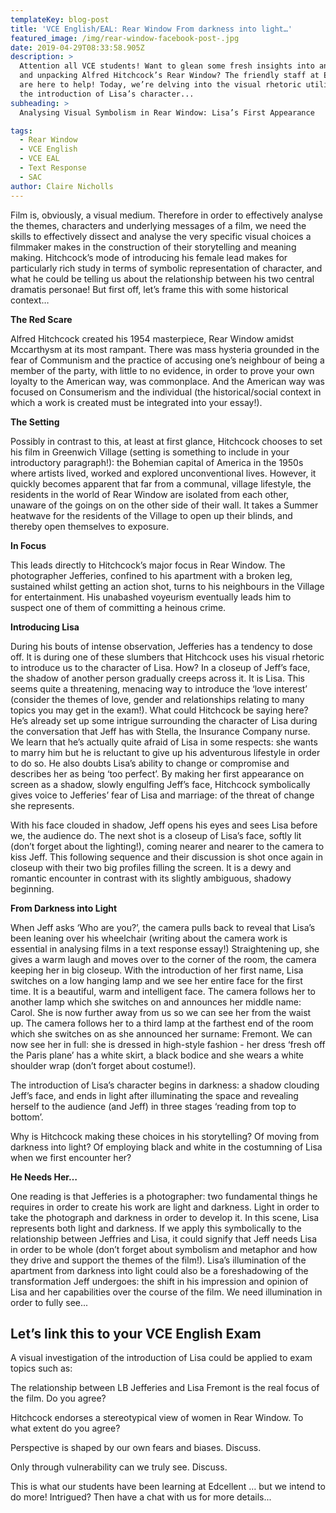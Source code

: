 ```yaml
---
templateKey: blog-post
title: 'VCE English/EAL: Rear Window From darkness into light…'
featured_image: /img/rear-window-facebook-post-.jpg
date: 2019-04-29T08:33:58.905Z
description: >
  Attention all VCE students! Want to glean some fresh insights into analysing
  and unpacking Alfred Hitchcock’s Rear Window? The friendly staff at Edcellent
  are here to help! Today, we’re delving into the visual rhetoric utilised in
  the introduction of Lisa’s character...    
subheading: >
  Analysing Visual Symbolism in Rear Window: Lisa’s First Appearance

tags:
  - Rear Window
  - VCE English
  - VCE EAL
  - Text Response
  - SAC
author: Claire Nicholls
---
```

Film is, obviously, a visual medium. Therefore in order to effectively analyse the themes, characters and underlying messages of a film, we need the skills to effectively dissect and analyse the very specific visual choices a filmmaker makes in the construction of their storytelling and meaning making. Hitchcock’s mode of introducing his female lead makes for particularly rich study in terms of symbolic representation of character, and what he could be telling us about the relationship between his two central dramatis personae! But first off, let’s frame this with some historical context…



**The Red Scare** 

Alfred Hitchcock created his 1954 masterpiece, Rear Window amidst Mccarthysm at its most rampant. There was mass hysteria grounded in the fear of Communism and the practice of accusing one’s neighbour of being a member of the party, with little to no evidence, in order to prove your own loyalty to the American way, was commonplace. And the American way was focused on Consumerism and the individual (the historical/social context in which a work is created must be integrated into your essay!).



**The Setting** 

Possibly in contrast to this, at least at first glance, Hitchcock chooses to set his film in Greenwich Village (setting is something to include in your introductory paragraph!): the Bohemian capital of America in the 1950s where artists lived, worked and explored unconventional lives. However, it quickly becomes apparent that far from a communal, village lifestyle, the residents in the world of Rear Window are isolated from each other, unaware of the goings on on the other side of their wall. It takes a Summer heatwave for the residents of the Village to open up their blinds, and thereby open themselves to exposure.



**In Focus**

This leads directly to Hitchcock’s major focus in Rear Window. The photographer Jefferies, confined to his apartment with a broken leg, sustained whilst getting an action shot, turns to his neighbours in the Village for entertainment. His unabashed voyeurism eventually leads him to suspect one of them of committing a heinous crime. 



**Introducing Lisa**

During his bouts of intense observation, Jefferies has a tendency to dose off. It is during one of these slumbers that Hitchcock uses his visual rhetoric to introduce us to the character of Lisa. How? In a closeup of Jeff’s face, the shadow of another person gradually creeps across it. It is Lisa. This seems quite a threatening, menacing way to introduce the ‘love interest’ (consider the themes of love, gender and relationships relating to many topics you may get in the exam!). What could Hitchcock be saying here? He’s already set up some intrigue surrounding the character of Lisa during the conversation that Jeff has with Stella, the Insurance Company nurse. We learn that he’s actually quite afraid of Lisa in some respects: she wants to marry him but he is reluctant to give up his adventurous lifestyle in order to do so. He also doubts Lisa’s ability to change or compromise and describes her as being ‘too perfect’. By making her first appearance on screen as a shadow, slowly engulfing Jeff’s face, Hitchcock symbolically gives voice to Jefferies’ fear of Lisa and marriage: of the threat of change she represents. 

With his face clouded in shadow, Jeff opens his eyes and sees Lisa before we, the audience do. The next shot is a closeup of Lisa’s face, softly lit (don’t forget about the lighting!), coming nearer and nearer to the camera to kiss Jeff. This following sequence and their discussion is shot once again in closeup with their two big profiles filling the screen. It is a dewy and romantic encounter in contrast with its slightly ambiguous, shadowy beginning. 



**From Darkness into Light**

When Jeff asks ‘Who are you?’, the camera pulls back to reveal that Lisa’s been leaning over his wheelchair (writing about the camera work is essential in analysing films in a text response essay!) Straightening up, she gives a warm laugh and moves over to the corner of the room, the camera keeping her in big closeup. With the introduction of her first name, Lisa switches on a low hanging lamp and we see her entire face for the first time. It is a beautiful, warm and intelligent face. The camera follows her to another lamp which she switches on and announces her middle name: Carol. She is now further away from us so we can see her from the waist up. The camera follows her to a third lamp at the farthest end of the room which she switches on as she announced her surname: Fremont. We can now see her in full: she is dressed in high-style fashion - her dress ‘fresh off the Paris plane’ has a white skirt, a black bodice and she wears a white shoulder wrap (don’t forget about costume!). 

The introduction of Lisa’s character begins in darkness: a shadow clouding Jeff’s face, and ends in light after illuminating the space and revealing herself to the audience (and Jeff) in three stages ‘reading from top to bottom’. 

Why is Hitchcock making these choices in his storytelling? Of moving from darkness into light? Of employing black and white in the costumning of Lisa when we first encounter her?



**He Needs Her…** 

One reading is that Jefferies is a photographer: two fundamental things he requires in order to create his work are light and darkness. Light in order to take the photograph and darkness in order to develop it. In this scene, Lisa represents both light and darkness. If we apply this symbolically to the relationship between Jeffries and Lisa, it could signify that Jeff needs Lisa in order to be whole (don’t forget about symbolism and metaphor and how they drive and support the themes of the film!). Lisa’s illumination of the apartment from darkness into light could also be a foreshadowing of the transformation Jeff undergoes: the shift in his impression and opinion of Lisa and her capabilities over the course of the film. We need illumination in order to fully see... 



## **Let’s link this to your VCE English Exam**

A visual investigation of the introduction of Lisa could be applied to exam topics such as: 		

The relationship between LB Jefferies and Lisa Fremont is the real focus of the film. Do you agree?

Hitchcock endorses a stereotypical view of women in Rear Window. To what extent do you agree?

Perspective is shaped by our own fears and biases. Discuss.

Only through vulnerability can we truly see. Discuss.



This is what our students have been learning at Edcellent … but we intend to do more! Intrigued? Then have a chat with us for more details...
